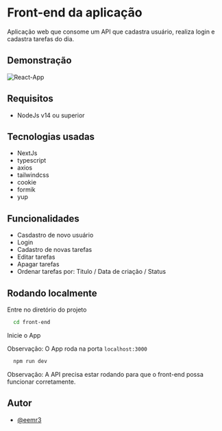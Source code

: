 # Front-end da aplicação

Aplicação web que consome um API que cadastra usuário, realiza login e cadastra tarefas do dia.

## Demonstração

![React-App](https://user-images.githubusercontent.com/42968718/252788446-55d3b7a9-e695-46fc-bb9e-32d6dff4b124.png)

## Requisitos

- NodeJs v14 ou superior

## Tecnologias usadas

- NextJs
- typescript
- axios
- tailwindcss
- cookie
- formik
- yup

## Funcionalidades

- Casdastro de novo usuário
- Login
- Cadastro de novas tarefas
- Editar tarefas
- Apagar tarefas
- Ordenar tarefas por: Titulo / Data de criação / Status

## Rodando localmente

Entre no diretório do projeto

```bash
  cd front-end
```

Inicie o App

Observação: O App roda na porta `localhost:3000`

```bash
  npm run dev
```

Observação: A API precisa estar rodando para que o front-end possa funcionar corretamente.

## Autor

- [@eemr3](https://www.github.com/eemr3)
